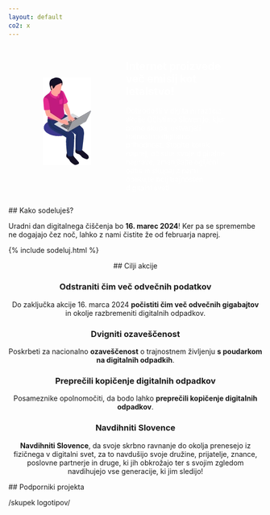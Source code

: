 ```yaml
---
layout: default
co2: x
---
```


<div style="display:flex; justify-content: space-evenly; flex-wrap: wrap; align-items: center; margin-bottom: 1em">
	<div style="">
		<img src="assets/img/sedecko.webp" width="95" height="174" alt="key visual projekta" aria-hidden="true">
	</div>
	<div style="baorder: 1px solid green; max-width: 40%; color:white">
		<h2 style="color:white">Internet proizvede več emisij kot letalstvo!</h2>
		<p>
			Dobrodošli v digitalni različici akcije Očistimo Slovenijo, kjer bomo skupaj ustvarjali trajnostno digitalno prihodnost. Stopite korak naprej, očistite svoje digitalne naprave, zmanjšajte ogljični odtis in skupaj z nami oblikujte bolj trajnosten digitalni svet!
		</p>
	</div>
</div>

<div class="block" markdown="1">
## Kako sodeluješ?

Uradni dan digitalnega čiščenja bo <strong>16. marec 2024</strong>! Ker pa se spremembe ne dogajajo čez noč, lahko z nami čistite že od februarja naprej.

{% include sodeluj.html %}

</div>

<div class="block para" markdown="1" style="text-align: center;">
## Cilji akcije

### Odstraniti čim več odvečnih podatkov
Do zaključka akcije 16. marca 2024 **počistiti čim več odvečnih gigabajtov** in okolje razbremeniti digitalnih odpadkov.

### Dvigniti ozaveščenost
Poskrbeti za nacionalno **ozaveščenost** o trajnostnem življenju **s poudarkom na digitalnih odpadkih**.

### Preprečili kopičenje digitalnih odpadkov
Posameznike opolnomočiti, da bodo lahko **preprečili kopičenje digitalnih odpadkov**.

### Navdihniti Slovence
**Navdihniti Slovence**, da svoje skrbno ravnanje do okolja prenesejo iz fizičnega v digitalni svet, za to navdušijo svoje družine, prijatelje, znance, poslovne partnerje in druge, ki jih obkrožajo ter s svojim zgledom navdihujejo vse generacije, ki jim sledijo!


</div>

<div class="block para" markdown="1">
## Podporniki projekta

/skupek logotipov/
</div>
